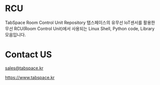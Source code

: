 # RCU
TabSpace Room Control Unit Repository
탭스페이스의 유무선 IoT센서를 활용한 무선 RCU(Room Control Unit)에서 사용되는 Linux Shell, Python code, Library 모음입니다.

# Contact US

sales@tabspace.kr

https://www.tabspace.kr
